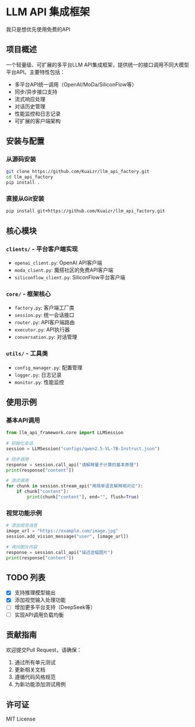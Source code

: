 # LLM API 集成框架

我只是想优先使用免费的API

## 项目概述
一个轻量级、可扩展的多平台LLM API集成框架，提供统一的接口调用不同大模型平台API。主要特性包括：

- 多平台API统一调用（OpenAI/MoDa/SiliconFlow等）
- 同步/异步接口支持
- 流式响应处理
- 对话历史管理
- 性能监控和日志记录
- 可扩展的客户端架构

## 安装与配置

### 从源码安装
```bash
git clone https://github.com/Kuaizr/llm_api_factory.git
cd llm_api_factory
pip install .
```

### 直接从Git安装
```bash
pip install git+https://github.com/Kuaizr/llm_api_factory.git
```

## 核心模块

### `clients/` - 平台客户端实现
- `openai_client.py`: OpenAI API客户端
- `moda_client.py`: 魔搭社区的免费API客户端
- `siliconflow_client.py`: SiliconFlow平台客户端

### `core/` - 框架核心
- `factory.py`: 客户端工厂类
- `session.py`: 统一会话接口
- `router.py`: API客户端路由
- `executor.py`: API执行器
- `conversation.py`: 对话管理

### `utils/` - 工具类
- `config_manager.py`: 配置管理
- `logger.py`: 日志记录
- `monitor.py`: 性能监控

## 使用示例

### 基本API调用
```python
from llm_api_framework.core import LLMSession

# 初始化会话
session = LLMSession("configs/qwen2.5-VL-7B-Instruct.json")

# 同步调用
response = session.call_api("请解释量子计算的基本原理")
print(response["content"])

# 流式调用
for chunk in session.stream_api("用简单语言解释相对论"):
    if chunk["content"]:
        print(chunk["content"], end="", flush=True)
```

### 视觉功能示例
```python
# 添加视觉消息
image_url = "https://example.com/image.jpg"
session.add_vision_message("user", [image_url])

# 询问图片内容
response = session.call_api("描述这幅图片")
print(response["content"])
```

## TODO 列表
- [x] 支持推理模型输出
- [x] 添加视觉输入处理功能
- [ ] 增加更多平台支持（DeepSeek等）
- [ ] 实现API调用负载均衡

## 贡献指南
欢迎提交Pull Request，请确保：
1. 通过所有单元测试
2. 更新相关文档
3. 遵循代码风格规范
4. 为新功能添加测试用例

## 许可证
MIT License